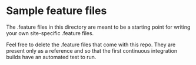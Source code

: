 # Sample feature files

The .feature files in this directory are meant to be a starting point for writing your own site-specific .feature files.

Feel free to delete the .feature files that come with this repo. They are present only as a reference and so that the first continuous integration builds have an automated test to run.